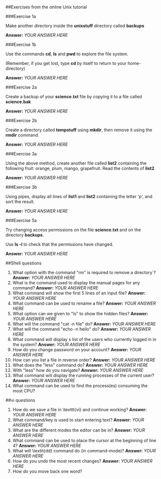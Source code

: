 ##Exercises from the online Unix tutorial

###Exercise 1a

Make another directory inside the **unixstuff** directory called **backups**

**Answer:** *YOUR ANSWER HERE*

###Exercise 1b

Use the commands **cd**, **ls** and **pwd** to explore the file system.

(Remember, if you get lost, type **cd** by itself to return to your home-directory)

**Answer:** *YOUR ANSWER HERE*

###Exercise 2a

Create a backup of your **science.txt** file by copying it to a file called **science.bak**

**Answer:** *YOUR ANSWER HERE*

###Exercise 2b

Create a directory called **tempstuff** using **mkdir**, then remove it using the **rmdir** command.

**Answer:** *YOUR ANSWER HERE*

###Exercise 3a

Using the above method, create another file called **list2** containing the following fruit: orange, plum, mango, grapefruit. Read the contents of **list2**.

**Answer:** *YOUR ANSWER HERE*

###Exercise 3b

Using pipes, display all lines of **list1** and **list2** containing the letter 'p', and sort the result.

**Answer:** *YOUR ANSWER HERE*

###Exercise 5a

Try changing access permissions on the file **science.txt** and on the directory **backups**.

Use **ls -l** to check that the permissions have changed.

**Answer:** *YOUR ANSWER HERE*

##Shell questions

1. What option with the command "rm" is required to remove a directory`?
  **Answer:** *YOUR ANSWER HERE*
1. What is the command used to display the manual pages for any command?
  **Answer:** *YOUR ANSWER HERE*
1. What command will show the first 5 lines of an input file?
  **Answer:** *YOUR ANSWER HERE*
1. What command can be used to rename a file?
  **Answer:** *YOUR ANSWER HERE*
1. What option can we given to "ls" to show the hidden files?
  **Answer:** *YOUR ANSWER HERE*
1. What will the command "cat -n file" do?
  **Answer:** *YOUR ANSWER HERE*
1. What will the command "echo -n hello" do?
  **Answer:** *YOUR ANSWER HERE*
1. What command will display s list of the users who currently logged in in the system?
  **Answer:** *YOUR ANSWER HERE*
1. How do you change password on your account?
  **Answer:** *YOUR ANSWER HERE*
1. How can you list a file in reverse order?
  **Answer:** *YOUR ANSWER HERE*
1. What does the "less" command do?
  **Answer:** *YOUR ANSWER HERE*
1. With "less" how do you navigate?
  **Answer:** *YOUR ANSWER HERE*
1. What command will display the running processes of the current user?
  **Answer:** *YOUR ANSWER HERE*
1. What command can be used to find the process(es) consuming the most CPU?


##vi questions
1. How do we save a file in \texttt{vi} and continue working?
  **Answer:** *YOUR ANSWER HERE*
1. What command/key is used to start entering text?
  **Answer:** *YOUR ANSWER HERE*
1. What are the different modes the editor can be in?
  **Answer:** *YOUR ANSWER HERE*
1. What command can be used to place the cursor at the beginning of line 4?
  **Answer:** *YOUR ANSWER HERE*
1. What will \textit{dd} command do (in command-mode)?
  **Answer:** *YOUR ANSWER HERE*
1. How do you undo the most recent changes?
  **Answer:** *YOUR ANSWER HERE*
1. How do you move back one word?


